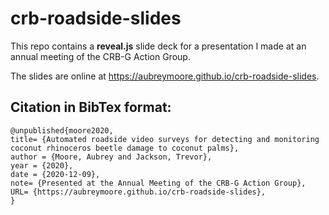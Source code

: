 # crb-roadside-slides

This repo contains a **reveal.js** slide deck for a presentation I made at an annual meeting of the CRB-G Action Group.

The slides are online at https://aubreymoore.github.io/crb-roadside-slides.

## Citation in BibTex format:
```
@unpublished{moore2020,
title= {Automated roadside video surveys for detecting and monitoring coconut rhinoceros beetle damage to coconut palms},
author = {Moore, Aubrey and Jackson, Trevor},
year = {2020},
date = {2020-12-09},
note= {Presented at the Annual Meeting of the CRB-G Action Group},
URL= {https://aubreymoore.github.io/crb-roadside-slides},
}
```
